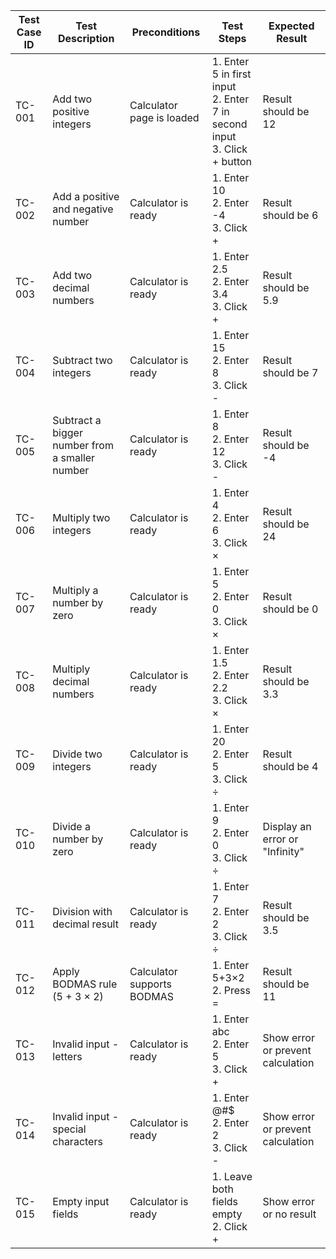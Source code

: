 | Test Case ID | Test Description                               | Preconditions              | Test Steps                                                                       | Expected Result                   |
| ------------ | ---------------------------------------------- | -------------------------- | -------------------------------------------------------------------------------- | --------------------------------- |
| TC-001       | Add two positive integers                      | Calculator page is loaded  | 1. Enter 5 in first input <br> 2. Enter 7 in second input <br> 3. Click + button | Result should be 12               |
| TC-002       | Add a positive and negative number             | Calculator is ready        | 1. Enter 10 <br> 2. Enter -4 <br> 3. Click +                                     | Result should be 6                |
| TC-003       | Add two decimal numbers                        | Calculator is ready        | 1. Enter 2.5 <br> 2. Enter 3.4 <br> 3. Click +                                   | Result should be 5.9              |
| TC-004       | Subtract two integers                          | Calculator is ready        | 1. Enter 15 <br> 2. Enter 8 <br> 3. Click -                                      | Result should be 7                |
| TC-005       | Subtract a bigger number from a smaller number | Calculator is ready        | 1. Enter 8 <br> 2. Enter 12 <br> 3. Click -                                      | Result should be -4               |
| TC-006       | Multiply two integers                          | Calculator is ready        | 1. Enter 4 <br> 2. Enter 6 <br> 3. Click ×                                       | Result should be 24               |
| TC-007       | Multiply a number by zero                      | Calculator is ready        | 1. Enter 5 <br> 2. Enter 0 <br> 3. Click ×                                       | Result should be 0                |
| TC-008       | Multiply decimal numbers                       | Calculator is ready        | 1. Enter 1.5 <br> 2. Enter 2.2 <br> 3. Click ×                                   | Result should be 3.3              |
| TC-009       | Divide two integers                            | Calculator is ready        | 1. Enter 20 <br> 2. Enter 5 <br> 3. Click ÷                                      | Result should be 4                |
| TC-010       | Divide a number by zero                        | Calculator is ready        | 1. Enter 9 <br> 2. Enter 0 <br> 3. Click ÷                                       | Display an error or "Infinity"    |
| TC-011       | Division with decimal result                   | Calculator is ready        | 1. Enter 7 <br> 2. Enter 2 <br> 3. Click ÷                                       | Result should be 3.5              |
| TC-012       | Apply BODMAS rule (5 + 3 × 2)                  | Calculator supports BODMAS | 1. Enter 5+3×2 <br> 2. Press =                                                   | Result should be 11               |
| TC-013       | Invalid input - letters                        | Calculator is ready        | 1. Enter abc <br> 2. Enter 5 <br> 3. Click +                                     | Show error or prevent calculation |
| TC-014       | Invalid input - special characters             | Calculator is ready        | 1. Enter @#\$ <br> 2. Enter 2 <br> 3. Click -                                    | Show error or prevent calculation |
| TC-015       | Empty input fields                             | Calculator is ready        | 1. Leave both fields empty <br> 2. Click +                                       | Show error or no result           |
